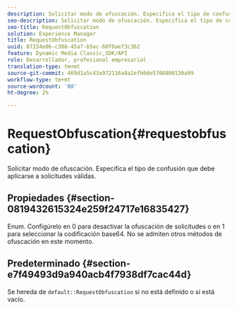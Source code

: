 ```yaml
---
description: Solicitar modo de ofuscación. Especifica el tipo de confusión que debe aplicarse a solicitudes válidas.
seo-description: Solicitar modo de ofuscación. Especifica el tipo de confusión que debe aplicarse a solicitudes válidas.
seo-title: RequestObfuscation
solution: Experience Manager
title: RequestObfuscation
uuid: 07154e06-c386-45a7-b5ac-60f0aef3c362
feature: Dynamic Media Classic,SDK/API
role: Desarrollador, profesional empresarial
translation-type: tm+mt
source-git-commit: 469d1a5c43a972116a8a2efb0de5708800130a99
workflow-type: tm+mt
source-wordcount: '88'
ht-degree: 2%

---
```



# RequestObfuscation{#requestobfuscation}

Solicitar modo de ofuscación. Especifica el tipo de confusión que debe aplicarse a solicitudes válidas.

## Propiedades {#section-0819432615324e259f24717e16835427}

Enum. Configúrelo en 0 para desactivar la ofuscación de solicitudes o en 1 para seleccionar la codificación base64. No se admiten otros métodos de ofuscación en este momento.

## Predeterminado {#section-e7f49493d9a940acb4f7938df7cac44d}

Se hereda de `default::RequestObfuscation` si no está definido o si está vacío.
